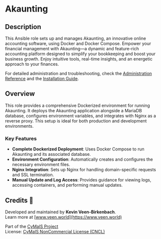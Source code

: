 # Akaunting

## Description

This Ansible role sets up and manages Akaunting, an innovative online accounting software, using Docker and Docker Compose. Empower your financial management with Akaunting—a dynamic and feature-rich accounting platform designed to simplify your bookkeeping and boost your business growth. Enjoy intuitive tools, real-time insights, and an energetic approach to your finances.

For detailed administration and troubleshooting, check the [Administration Reference](./Administration.md) and the [Installation Guide](./Installation.md).

## Overview

This role provides a comprehensive Dockerized environment for running Akaunting. It deploys the Akaunting application alongside a MariaDB database, configures environment variables, and integrates with Nginx as a reverse proxy. This setup is ideal for both production and development environments.

### Key Features

- **Complete Dockerized Deployment**: Uses Docker Compose to run Akaunting and its associated database.
- **Environment Configuration**: Automatically creates and configures the necessary environment files.
- **Nginx Integration**: Sets up Nginx for handling domain-specific requests and SSL termination.
- **Manual Update and Log Access**: Provides guidance for viewing logs, accessing containers, and performing manual updates.

## Credits 📝

Developed and maintained by **Kevin Veen-Birkenbach**.  
Learn more at [www.veen.world](https://www.veen.world)

Part of the [CyMaIS Project](https://github.com/kevinveenbirkenbach/cymais)  
License: [CyMaIS NonCommercial License (CNCL)](https://s.veen.world/cncl)